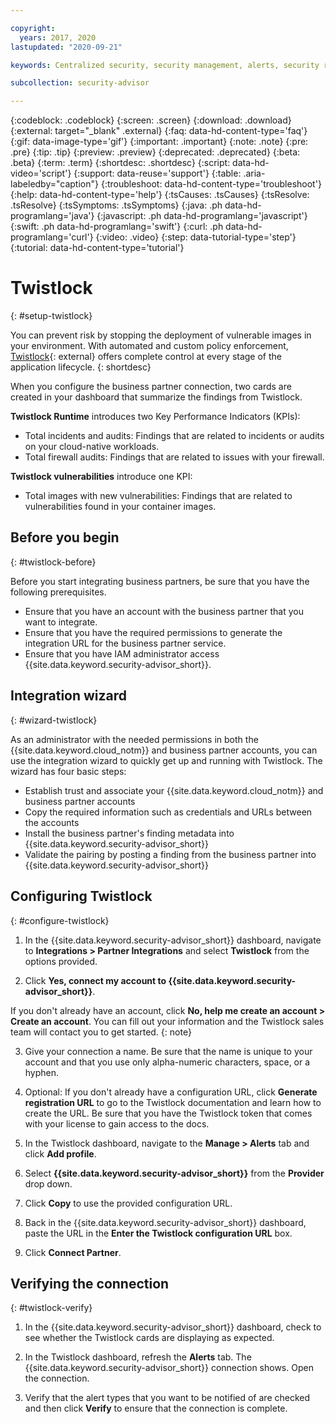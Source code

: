 ```yaml
---

copyright:
  years: 2017, 2020
lastupdated: "2020-09-21"

keywords: Centralized security, security management, alerts, security risk, insights, threat detection

subcollection: security-advisor

---
```


{:codeblock: .codeblock}
{:screen: .screen}
{:download: .download}
{:external: target="_blank" .external}
{:faq: data-hd-content-type='faq'}
{:gif: data-image-type='gif'}
{:important: .important}
{:note: .note}
{:pre: .pre}
{:tip: .tip}
{:preview: .preview}
{:deprecated: .deprecated}
{:beta: .beta}
{:term: .term}
{:shortdesc: .shortdesc}
{:script: data-hd-video='script'}
{:support: data-reuse='support'}
{:table: .aria-labeledby="caption"}
{:troubleshoot: data-hd-content-type='troubleshoot'}
{:help: data-hd-content-type='help'}
{:tsCauses: .tsCauses}
{:tsResolve: .tsResolve}
{:tsSymptoms: .tsSymptoms}
{:java: .ph data-hd-programlang='java'}
{:javascript: .ph data-hd-programlang='javascript'}
{:swift: .ph data-hd-programlang='swift'}
{:curl: .ph data-hd-programlang='curl'}
{:video: .video}
{:step: data-tutorial-type='step'}
{:tutorial: data-hd-content-type='tutorial'}



# Twistlock
{: #setup-twistlock}

You can prevent risk by stopping the deployment of vulnerable images in your environment. With automated and custom policy enforcement, [Twistlock](https://www.twistlock.com){: external} offers complete control at every stage of the application lifecycle.
{: shortdesc}

When you configure the business partner connection, two cards are created in your dashboard that summarize the findings from Twistlock.

**Twistlock Runtime** introduces two Key Performance Indicators (KPIs):

* Total incidents and audits: Findings that are related to incidents or audits on your cloud-native workloads.
* Total firewall audits: Findings that are related to issues with your firewall.

**Twistlock vulnerabilities** introduce one KPI:

* Total images with new vulnerabilities: Findings that are related to vulnerabilities found in your container images.


## Before you begin
{: #twistlock-before}

Before you start integrating business partners, be sure that you have the following prerequisites.

* Ensure that you have an account with the business partner that you want to integrate.
* Ensure that you have the required permissions to generate the integration URL for the business partner service.
* Ensure that you have IAM administrator access {{site.data.keyword.security-advisor_short}}.


## Integration wizard
{: #wizard-twistlock}

As an administrator with the needed permissions in both the {{site.data.keyword.cloud_notm}} and business partner accounts, you can use the integration wizard to quickly get up and running with Twistlock. The wizard has four basic steps:

* Establish trust and associate your {{site.data.keyword.cloud_notm}} and business partner accounts
* Copy the required information such as credentials and URLs between the accounts
* Install the business partner's finding metadata into {{site.data.keyword.security-advisor_short}}
* Validate the pairing by posting a finding from the business partner into {{site.data.keyword.security-advisor_short}}



## Configuring Twistlock
{: #configure-twistlock}

1. In the {{site.data.keyword.security-advisor_short}} dashboard, navigate to **Integrations > Partner Integrations** and select **Twistlock** from the options provided.

2. Click **Yes, connect my account to {{site.data.keyword.security-advisor_short}}**.

  If you don't already have an account, click **No, help me create an account > Create an account**. You can fill out your information and the Twistlock sales team will contact you to get started.
  {: note}

3. Give your connection a name. Be sure that the name is unique to your account and that you use only alpha-numeric characters, space, or a hyphen.

4. Optional: If you don't already have a configuration URL, click **Generate registration URL** to go to the Twistlock documentation and learn how to create the URL. Be sure that you have the Twistlock token that comes with your license to gain access to the docs.

5. In the Twistlock dashboard, navigate to the **Manage > Alerts** tab and click **Add profile**.

6. Select **{{site.data.keyword.security-advisor_short}}** from the **Provider** drop down.

7. Click **Copy** to use the provided configuration URL.

8. Back in the {{site.data.keyword.security-advisor_short}} dashboard, paste the URL in the **Enter the Twistlock configuration URL** box.

9. Click **Connect Partner**.



## Verifying the connection
{: #twistlock-verify}

1. In the {{site.data.keyword.security-advisor_short}} dashboard, check to see whether the Twistlock cards are displaying as expected.

2. In the Twistlock dashboard, refresh the **Alerts** tab. The {{site.data.keyword.security-advisor_short}} connection shows. Open the connection.

3. Verify that the alert types that you want to be notified of are  checked and then click **Verify** to ensure that the connection is complete.
